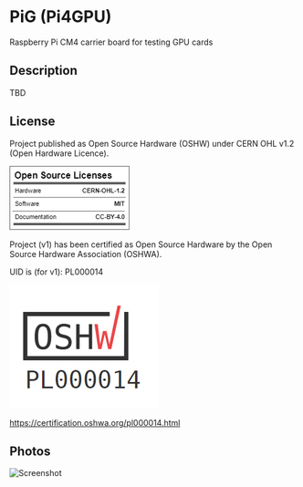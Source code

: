 
# PiG (Pi4GPU)
Raspberry Pi CM4 carrier board for testing GPU cards

## Description

TBD

## License

Project published as Open Source Hardware (OSHW) under CERN OHL v1.2 (Open Hardware Licence).

![Screenshot](oshw_facts.png)

Project (v1) has been certified as Open Source Hardware by the Open Source Hardware Association (OSHWA).

UID is (for v1): PL000014

![Screenshot](OSHW_PL000014.png)

https://certification.oshwa.org/pl000014.html

## Photos
![Screenshot](Pi4GPU_v2_2023-04-13_1.png)

